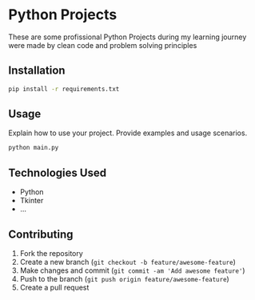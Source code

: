 # Python Projects

These are some profissional Python Projects during my learning journey were made by clean code and problem solving principles

## Installation

```bash
pip install -r requirements.txt
```

## Usage

Explain how to use your project. Provide examples and usage scenarios.

```bash
python main.py
```


## Technologies Used

- Python
- Tkinter
- ...

## Contributing


1. Fork the repository
2. Create a new branch (`git checkout -b feature/awesome-feature`)
3. Make changes and commit (`git commit -am 'Add awesome feature'`)
4. Push to the branch (`git push origin feature/awesome-feature`)
5. Create a pull request
